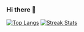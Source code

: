 ### Hi there 👋

[![Top Langs](https://github-readme-stats.vercel.app/api/top-langs/?username=cundejo&layout=compact)](https://github.com/cundejo)
[![Streak Stats](https://github-readme-streak-stats.herokuapp.com/?user=cundejo)](https://github.com/cundejo)

<!--
**cundejo/cundejo** is a ✨ _special_ ✨ repository because its `README.md` (this file) appears on your GitHub profile.

Here are some ideas to get you started:

- 🔭 I’m currently working on ...
- 🌱 I’m currently learning ...
- 👯 I’m looking to collaborate on ...
- 🤔 I’m looking for help with ...
- 💬 Ask me about ...
- 📫 How to reach me: ...
- 😄 Pronouns: ...
- ⚡ Fun fact: ...
-->
